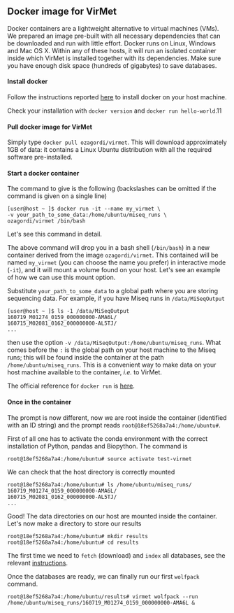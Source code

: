## Docker image for VirMet

Docker containers are a lightweight alternative to virtual machines (VMs). We
prepared an image pre-built with all necessary dependencies that can be
downloaded and run with little effort. Docker runs on Linux, Windows and Mac
OS X. Within any of these hosts, it will run an isolated container inside which
VirMet is installed together with its dependencies. Make sure you have enough
disk space (hundreds of gigabytes) to save databases.

#### Install docker

Follow the instructions reported [here](https://www.docker.com/products/docker)
to install docker on your host machine.

Check your installation with `docker version` and `docker run hello-world`.11

#### Pull docker image for VirMet

Simply type `docker pull ozagordi/virmet`. This will download approximately 1GB
of data: it contains a Linux Ubuntu distribution with all the required software
pre-installed.

#### Start a docker container

The command to give is the following (backslashes can be omitted if the command
is given on a single line)

    [user@host ~ ]$ docker run -it --name my_virmet \
    -v your_path_to_some_data:/home/ubuntu/miseq_runs \
    ozagordi/virmet /bin/bash

Let's see this command in detail.

The above command will drop you in a bash shell (`/bin/bash`) in a new container
derived from the image `ozagordi/virmet`. This contained will be named
`my_virmet` (you can choose the name you prefer) in interactive mode (`-it`),
and it will mount a volume found on your host. Let's see an example of how
we can use this mount option.

Substitute `your_path_to_some_data` to a global path where you are storing
sequencing data. For example, if you have Miseq runs in `/data/MiSeqOutput`

    [user@host ~ ]$ ls -1 /data/MiSeqOutput
    160719_M01274_0159_000000000-AMA6L/
    160715_M02081_0162_000000000-AL5TJ/
    ...

then use the option `-v /data/MiSeqOutput:/home/ubuntu/miseq_runs`. What comes
before the `:` is the global path on your host machine to the Miseq runs; this
will be found inside the container at the path `/home/ubuntu/miseq_runs`. This
is a convenient way to make data on your host machine available to the
container, _i.e._ to VirMet.

The official reference for `docker run` is
[here](https://docs.docker.com/engine/reference/run/).

#### Once in the container

The prompt is now different, now we are root inside the container
(identified with an ID string) and the prompt reads `root@18ef5268a7a4:/home/ubuntu#`.

First of all one has to activate the conda environment with the correct
installation of Python, pandas and Biopython. The command is

    root@18ef5268a7a4:/home/ubuntu# source activate test-virmet

We can check that the host directory is correctly mounted

    root@18ef5268a7a4:/home/ubuntu# ls /home/ubuntu/miseq_runs/
    160719_M01274_0159_000000000-AMA6L/
    160715_M02081_0162_000000000-AL5TJ/
    ...

Good! The data directories on our host are mounted inside the container.
Let's now make a directory to store our results

    root@18ef5268a7a4:/home/ubuntu# mkdir results
    root@18ef5268a7a4:/home/ubuntu# cd results

The first time we need to `fetch` (download) and `index` all databases, see
the relevant [instructions](preparation.md).

Once the databases are ready, we can finally run our first `wolfpack` command.

    root@18ef5268a7a4:/home/ubuntu/results# virmet wolfpack --run /home/ubuntu/miseq_runs/160719_M01274_0159_000000000-AMA6L &
